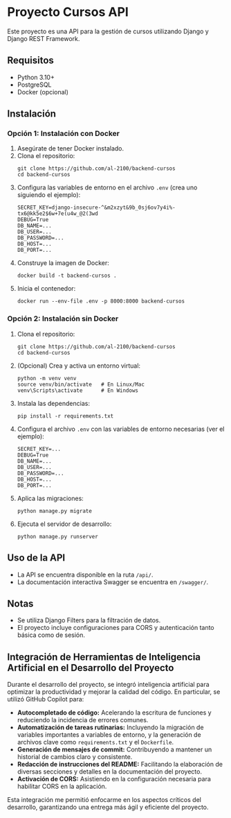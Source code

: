 # Proyecto Cursos API

Este proyecto es una API para la gestión de cursos utilizando Django y Django REST Framework.

## Requisitos

- Python 3.10+
- PostgreSQL
- Docker (opcional)

## Instalación

### Opción 1: Instalación con Docker

1. Asegúrate de tener Docker instalado.
2. Clona el repositorio:
   ```
   git clone https://github.com/al-2100/backend-cursos
   cd backend-cursos
   ```
3. Configura las variables de entorno en el archivo `.env` (crea uno siguiendo el ejemplo):
   ```
   SECRET_KEY=django-insecure-^&m2xzyt&9b_0sj6ov7y4i%-tx6@kk5e2$6w+7e(u4w_@2(3wd
   DEBUG=True
   DB_NAME=...
   DB_USER=...
   DB_PASSWORD=...
   DB_HOST=...
   DB_PORT=...
   ```
4. Construye la imagen de Docker:
   ```
   docker build -t backend-cursos .
   ```
5. Inicia el contenedor:
   ```
   docker run --env-file .env -p 8000:8000 backend-cursos
   ```

### Opción 2: Instalación sin Docker

1. Clona el repositorio:
   ```
   git clone https://github.com/al-2100/backend-cursos
   cd backend-cursos
   ```
2. (Opcional) Crea y activa un entorno virtual:
   ```
   python -m venv venv
   source venv/bin/activate   # En Linux/Mac
   venv\Scripts\activate      # En Windows
   ```
3. Instala las dependencias:
   ```
   pip install -r requirements.txt
   ```
4. Configura el archivo `.env` con las variables de entorno necesarias (ver el ejemplo):
   ```
   SECRET_KEY=...
   DEBUG=True
   DB_NAME=...
   DB_USER=...
   DB_PASSWORD=...
   DB_HOST=...
   DB_PORT=...
   ```
5. Aplica las migraciones:
   ```
   python manage.py migrate
   ```
6. Ejecuta el servidor de desarrollo:
   ```
   python manage.py runserver
   ```

## Uso de la API

- La API se encuentra disponible en la ruta `/api/`.
- La documentación interactiva Swagger se encuentra en `/swagger/`.

## Notas

- Se utiliza Django Filters para la filtración de datos.
- El proyecto incluye configuraciones para CORS y autenticación tanto básica como de sesión.

## Integración de Herramientas de Inteligencia Artificial en el Desarrollo del Proyecto

Durante el desarrollo del proyecto, se integró inteligencia artificial para optimizar la productividad y mejorar la calidad del código. En particular, se utilizó GitHub Copilot para:

- **Autocompletado de código:** Acelerando la escritura de funciones y reduciendo la incidencia de errores comunes.
- **Automatización de tareas rutinarias:** Incluyendo la migración de variables importantes a variables de entorno, y la generación de archivos clave como `requirements.txt` y el `Dockerfile`.
- **Generación de mensajes de commit:** Contribuyendo a mantener un historial de cambios claro y consistente.
- **Redacción de instrucciones del README:** Facilitando la elaboración de diversas secciones y detalles en la documentación del proyecto.
- **Activación de CORS:** Asistiendo en la configuración necesaria para habilitar CORS en la aplicación.

Esta integración me permitió enfocarme en los aspectos críticos del desarrollo, garantizando una entrega más ágil y eficiente del proyecto.